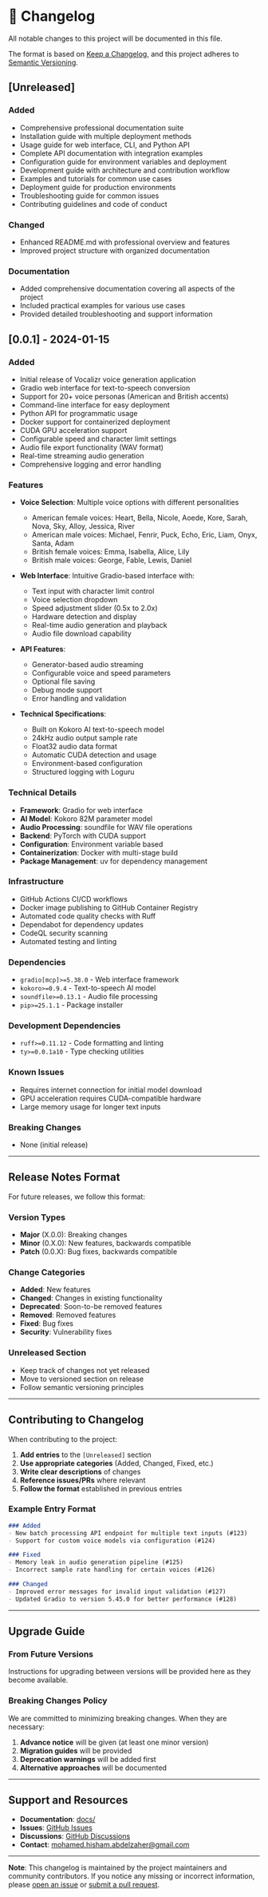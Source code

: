 # 📝 Changelog

All notable changes to this project will be documented in this file.

The format is based on [Keep a Changelog](https://keepachangelog.com/en/1.0.0/),
and this project adheres to [Semantic Versioning](https://semver.org/spec/v2.0.0.html).

## [Unreleased]

### Added
- Comprehensive professional documentation suite
- Installation guide with multiple deployment methods
- Usage guide for web interface, CLI, and Python API
- Complete API documentation with integration examples
- Configuration guide for environment variables and deployment
- Development guide with architecture and contribution workflow
- Examples and tutorials for common use cases
- Deployment guide for production environments
- Troubleshooting guide for common issues
- Contributing guidelines and code of conduct

### Changed
- Enhanced README.md with professional overview and features
- Improved project structure with organized documentation

### Documentation
- Added comprehensive documentation covering all aspects of the project
- Included practical examples for various use cases
- Provided detailed troubleshooting and support information

## [0.0.1] - 2024-01-15

### Added
- Initial release of Vocalizr voice generation application
- Gradio web interface for text-to-speech conversion
- Support for 20+ voice personas (American and British accents)
- Command-line interface for easy deployment
- Python API for programmatic usage
- Docker support for containerized deployment
- CUDA GPU acceleration support
- Configurable speed and character limit settings
- Audio file export functionality (WAV format)
- Real-time streaming audio generation
- Comprehensive logging and error handling

### Features
- **Voice Selection**: Multiple voice options with different personalities
  - American female voices: Heart, Bella, Nicole, Aoede, Kore, Sarah, Nova, Sky, Alloy, Jessica, River
  - American male voices: Michael, Fenrir, Puck, Echo, Eric, Liam, Onyx, Santa, Adam
  - British female voices: Emma, Isabella, Alice, Lily
  - British male voices: George, Fable, Lewis, Daniel

- **Web Interface**: Intuitive Gradio-based interface with:
  - Text input with character limit control
  - Voice selection dropdown
  - Speed adjustment slider (0.5x to 2.0x)
  - Hardware detection and display
  - Real-time audio generation and playback
  - Audio file download capability

- **API Features**:
  - Generator-based audio streaming
  - Configurable voice and speed parameters
  - Optional file saving
  - Debug mode support
  - Error handling and validation

- **Technical Specifications**:
  - Built on Kokoro AI text-to-speech model
  - 24kHz audio output sample rate
  - Float32 audio data format
  - Automatic CUDA detection and usage
  - Environment-based configuration
  - Structured logging with Loguru

### Technical Details
- **Framework**: Gradio for web interface
- **AI Model**: Kokoro 82M parameter model
- **Audio Processing**: soundfile for WAV file operations
- **Backend**: PyTorch with CUDA support
- **Configuration**: Environment variable based
- **Containerization**: Docker with multi-stage build
- **Package Management**: uv for dependency management

### Infrastructure
- GitHub Actions CI/CD workflows
- Docker image publishing to GitHub Container Registry
- Automated code quality checks with Ruff
- Dependabot for dependency updates
- CodeQL security scanning
- Automated testing and linting

### Dependencies
- `gradio[mcp]>=5.38.0` - Web interface framework
- `kokoro>=0.9.4` - Text-to-speech AI model
- `soundfile>=0.13.1` - Audio file processing
- `pip>=25.1.1` - Package installer

### Development Dependencies
- `ruff>=0.11.12` - Code formatting and linting
- `ty>=0.0.1a10` - Type checking utilities

### Known Issues
- Requires internet connection for initial model download
- GPU acceleration requires CUDA-compatible hardware
- Large memory usage for longer text inputs

### Breaking Changes
- None (initial release)

---

## Release Notes Format

For future releases, we follow this format:

### Version Types
- **Major** (X.0.0): Breaking changes
- **Minor** (0.X.0): New features, backwards compatible
- **Patch** (0.0.X): Bug fixes, backwards compatible

### Change Categories
- **Added**: New features
- **Changed**: Changes in existing functionality
- **Deprecated**: Soon-to-be removed features
- **Removed**: Removed features
- **Fixed**: Bug fixes
- **Security**: Vulnerability fixes

### Unreleased Section
- Keep track of changes not yet released
- Move to versioned section on release
- Follow semantic versioning principles

---

## Contributing to Changelog

When contributing to the project:

1. **Add entries** to the `[Unreleased]` section
2. **Use appropriate categories** (Added, Changed, Fixed, etc.)
3. **Write clear descriptions** of changes
4. **Reference issues/PRs** where relevant
5. **Follow the format** established in previous entries

### Example Entry Format

```markdown
### Added
- New batch processing API endpoint for multiple text inputs (#123)
- Support for custom voice models via configuration (#124)

### Fixed
- Memory leak in audio generation pipeline (#125)
- Incorrect sample rate handling for certain voices (#126)

### Changed
- Improved error messages for invalid input validation (#127)
- Updated Gradio to version 5.45.0 for better performance (#128)
```

---

## Upgrade Guide

### From Future Versions

Instructions for upgrading between versions will be provided here as they become available.

### Breaking Changes Policy

We are committed to minimizing breaking changes. When they are necessary:

1. **Advance notice** will be given (at least one minor version)
2. **Migration guides** will be provided
3. **Deprecation warnings** will be added first
4. **Alternative approaches** will be documented

---

## Support and Resources

- **Documentation**: [docs/](docs/)
- **Issues**: [GitHub Issues](https://github.com/AlphaSphereDotAI/vocalizr/issues)
- **Discussions**: [GitHub Discussions](https://github.com/AlphaSphereDotAI/vocalizr/discussions)
- **Contact**: [mohamed.hisham.abdelzaher@gmail.com](mailto:mohamed.hisham.abdelzaher@gmail.com)

---

**Note**: This changelog is maintained by the project maintainers and community contributors. If you notice any missing or incorrect information, please [open an issue](https://github.com/AlphaSphereDotAI/vocalizr/issues) or [submit a pull request](https://github.com/AlphaSphereDotAI/vocalizr/pulls).